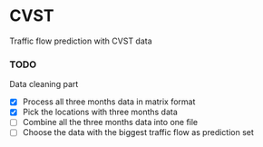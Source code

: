 # CVST
Traffic flow prediction with CVST data

### TODO

Data cleaning part

- [x] Process all three months data in matrix format
- [x] Pick the locations with three months data
- [ ] Combine all the three months data into one file
- [ ] Choose the data with the biggest traffic flow as prediction set
